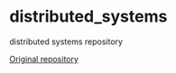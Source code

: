 # distributed_systems
distributed systems repository

[Original repository](https://github.com/ManuelLecaro/DjangoREST)
